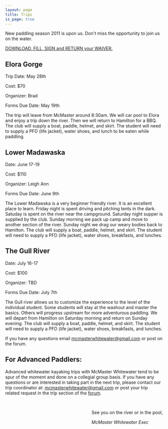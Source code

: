 ```yaml
---
layout: page
title: Trips
is_page: true
---
```

 

New paddling season 2011 is upon us. Don't miss the opportunity to join us on the water. 

[DOWNLOAD, FILL, SIGN and RETURN your WAIVER.](images/waiver_2011_all.pdf)

## Elora Gorge
Trip Date:  May 28th

Cost:  $70

Organizer: Brad

Forms Due Date:  May 19th

The trip will leave from McMaster around 8:30am.  We will car pool to Elora and enjoy a trip down the river.  Then we will return to Hamilton for a BBQ.  The club will supply a boat, paddle, helmet, and skirt.  The student will need to supply a PFD (life jacket), water shoes, and lunch to be eaten while paddling. 

## Lower Madawaska
Date:  June 17-19

Cost: $110

Organizer: Leigh Ann

Forms Due Date:  June 9th

The Lower Madawska is a very beginner friendly river.  It is an excellent place to learn.  Friday night is spent driving and pitching tents in the dark.  Satuday is spent on the river near the campground.  Saturday night supper is supplied by the club.  Sunday morning we pack up camp and move to another section of the river.  Sunday night we drag our weary bodies back to Hamilton.  The club will supply a boat, paddle, helmet, and skirt.  The student will need to supply a PFD (life jacket), water shoes, breakfasts, and lunches.

 
## The Gull River
Date:  July 16-17

Cost: $100

Organizer: TBD

Forms Due Date:  July 7th

The Gull river allows us to customize the experience to the level of the individual student.  Some students will stay at the washout and master the basics.  Others will progress upstream for more adventurous paddling.  We will depart from Hamilton on Saturday morning and return on Sunday evening.  The club will supply a boat, paddle, helmet, and skirt.  The student will need to supply a PFD (life jacket), water shoes, breakfasts, and lunches.

 
If you have any questions email [mcmasterwhitewater@gmail.com](mailto:mcmasterwhitewater@gmail.com) or post on the forum.
 

 
## For Advanced Paddlers:
 
Advanced whitewater kayaking trips with McMaster Whitewater tend to be spur of the moment and done on a collegial group basis.  If you have any questions or are interested in taking part in the next trip, please contact our trip coordinator at: mcmasterwhitewater@gmail.com or post your trip related request in the trip section of the [forum](http://mcmasterwhitewater.ca/forum).
 
<div style='float:right;'>
<br/>
<p>See you on the river or in the pool,</p>
<i>McMaster Whitewater Exec</i>
</div>
